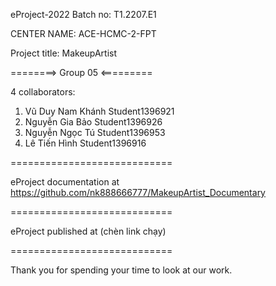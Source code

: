 eProject-2022
Batch no: T1.2207.E1

CENTER NAME: ACE-HCMC-2-FPT

Project title: MakeupArtist

========> Group 05 <=========

4 collaborators:

1. Vũ Duy Nam Khánh Student1396921 
2. Nguyễn Gia Bảo Student1396926 
3. Nguyễn Ngọc Tú Student1396953 
4. Lê Tiến Hình Student1396916

============================

eProject documentation at https://github.com/nk888666777/MakeupArtist_Documentary

============================

eProject published at (chèn link chạy)

============================

Thank you for spending your time to look at our work.
